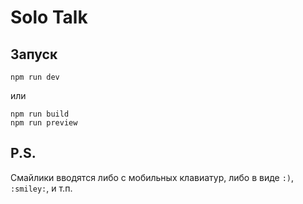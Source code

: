 # Solo Talk

## Запуск

```
npm run dev
```

или

```
npm run build
npm run preview
```

## P.S.

Смайлики вводятся либо с мобильных клавиатур, либо в виде `:)`, `:smiley:`, и т.п.

